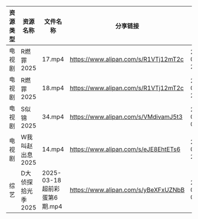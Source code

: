 | 资源类型 | 资源名称        | 文件名称                   | 分享链接                                 | 更新时间                |
| ---- | ----------- | ---------------------- | ------------------------------------ | ------------------- |
| 电视剧  | R燃罪2025     | 17.mp4                 | https://www.alipan.com/s/R1VTj12mT2c | 2025-03-19 20:07:08 |
| 电视剧  | R燃罪2025     | 18.mp4                 | https://www.alipan.com/s/R1VTj12mT2c | 2025-03-19 20:07:07 |
| 电视剧  | S似锦2025     | 34.mp4                 | https://www.alipan.com/s/VMdivamJ5t3 | 2025-03-19 00:07:25 |
| 电视剧  | W我叫赵出息2025  | 14.mp4                 | https://www.alipan.com/s/eJE8EhtETs6 | 2025-03-19 20:07:22 |
| 综艺   | D大侦探拾光季2025 | 2025-03-18 超前彩蛋第6期.mp4 | https://www.alipan.com/s/yBeXFxUZNbB | 2025-03-19 00:08:39 |
